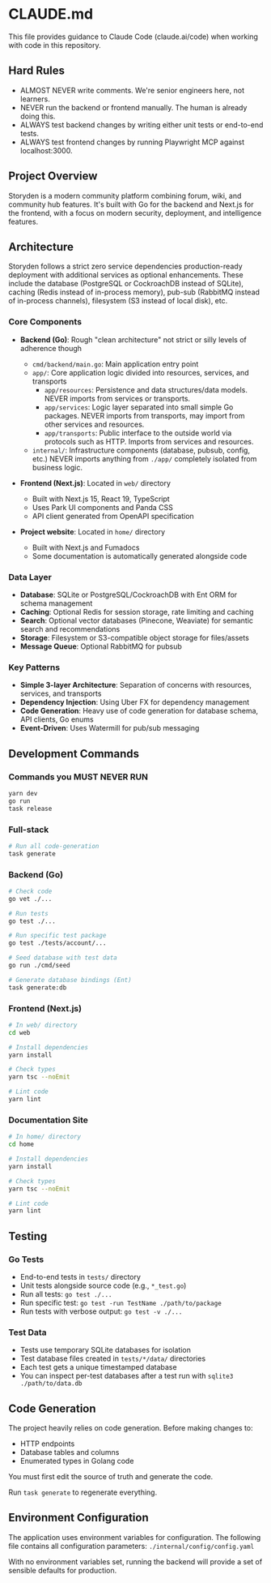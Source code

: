 # CLAUDE.md

This file provides guidance to Claude Code (claude.ai/code) when working with code in this repository.

## Hard Rules

- ALMOST NEVER write comments. We're senior engineers here, not learners.
- NEVER run the backend or frontend manually. The human is already doing this.
- ALWAYS test backend changes by writing either unit tests or end-to-end tests.
- ALWAYS test frontend changes by running Playwright MCP against localhost:3000.

## Project Overview

Storyden is a modern community platform combining forum, wiki, and community hub features. It's built with Go for the backend and Next.js for the frontend, with a focus on modern security, deployment, and intelligence features.

## Architecture

Storyden follows a strict zero service dependencies production-ready deployment with additional services as optional enhancements. These include the database (PostgreSQL or CockroachDB instead of SQLite), caching (Redis instead of in-process memory), pub-sub (RabbitMQ instead of in-process channels), filesystem (S3 instead of local disk), etc.

### Core Components

- **Backend (Go)**: Rough "clean architecture" not strict or silly levels of adherence though

  - `cmd/backend/main.go`: Main application entry point
  - `app/`: Core application logic divided into resources, services, and transports
    - `app/resources`: Persistence and data structures/data models. NEVER imports from services or transports.
    - `app/services`: Logic layer separated into small simple Go packages. NEVER imports from transports, may import from other services and resources.
    - `app/transports`: Public interface to the outside world via protocols such as HTTP. Imports from services and resources.
  - `internal/`: Infrastructure components (database, pubsub, config, etc.) NEVER imports anything from `./app/` completely isolated from business logic.

- **Frontend (Next.js)**: Located in `web/` directory

  - Built with Next.js 15, React 19, TypeScript
  - Uses Park UI components and Panda CSS
  - API client generated from OpenAPI specification

- **Project website**: Located in `home/` directory
  - Built with Next.js and Fumadocs
  - Some documentation is automatically generated alongside code

### Data Layer

- **Database**: SQLite or PostgreSQL/CockroachDB with Ent ORM for schema management
- **Caching**: Optional Redis for session storage, rate limiting and caching
- **Search**: Optional vector databases (Pinecone, Weaviate) for semantic search and recommendations
- **Storage**: Filesystem or S3-compatible object storage for files/assets
- **Message Queue**: Optional RabbitMQ for pubsub

### Key Patterns

- **Simple 3-layer Architecture**: Separation of concerns with resources, services, and transports
- **Dependency Injection**: Using Uber FX for dependency management
- **Code Generation**: Heavy use of code generation for database schema, API clients, Go enums
- **Event-Driven**: Uses Watermill for pub/sub messaging

## Development Commands

### Commands you MUST NEVER RUN

```bash
yarn dev
go run
task release
```

### Full-stack

```bash
# Run all code-generation
task generate
```

### Backend (Go)

```bash
# Check code
go vet ./...

# Run tests
go test ./...

# Run specific test package
go test ./tests/account/...

# Seed database with test data
go run ./cmd/seed

# Generate database bindings (Ent)
task generate:db
```

### Frontend (Next.js)

```bash
# In web/ directory
cd web

# Install dependencies
yarn install

# Check types
yarn tsc --noEmit

# Lint code
yarn lint
```

### Documentation Site

```bash
# In home/ directory
cd home

# Install dependencies
yarn install

# Check types
yarn tsc --noEmit

# Lint code
yarn lint
```

## Testing

### Go Tests

- End-to-end tests in `tests/` directory
- Unit tests alongside source code (e.g., `*_test.go`)
- Run all tests: `go test ./...`
- Run specific test: `go test -run TestName ./path/to/package`
- Run tests with verbose output: `go test -v ./...`

### Test Data

- Tests use temporary SQLite databases for isolation
- Test database files created in `tests/*/data/` directories
- Each test gets a unique timestamped database
- You can inspect per-test databases after a test run with `sqlite3 ./path/to/data.db`

## Code Generation

The project heavily relies on code generation. Before making changes to:

- HTTP endpoints
- Database tables and columns
- Enumerated types in Golang code

You must first edit the source of truth and generate the code.

Run `task generate` to regenerate everything.

## Environment Configuration

The application uses environment variables for configuration. The following file contains all configuration parameters: `./internal/config/config.yaml`

With no environment variables set, running the backend will provide a set of sensible defaults for production.
